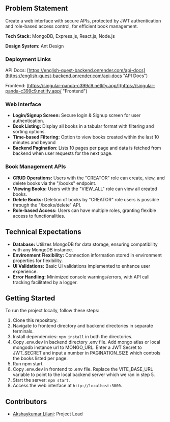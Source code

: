 
## Problem Statement

Create a web interface with secure APIs, protected by JWT authentication and role-based access control, for efficient book management.

**Tech Stack:** MongoDB, Express.js, React.js, Node.js

**Design System:** Ant Design

### Deployment Links

API Docs: [https://english-quest-backend.onrender.com/api-docs](https://english-quest-backend.onrender.com/api-docs "API Docs")

Frontend: [https://singular-panda-c399c9.netlify.app/](https://singular-panda-c399c9.netlify.app/ "Frontend")


### Web Interface

- **Login/Signup Screen:** Secure login & Signup screen for user authentication.
- **Book Listing:** Display all books in a tabular format with filtering and sorting options.
- **Time-based Filtering:** Option to view books created within the last 10 minutes and beyond
- **Backend Pagination**: Lists 10 pages per page and data is fetched from backend when user requests for the next page.

### Book Management APIs

- **CRUD Operations:** Users with the "CREATOR" role can create, view, and delete books via the "/books" endpoint.
- **Viewing Books:** Users with the "VIEW_ALL" role can view all created books.
- **Delete Books:** Deletion of books by "CREATOR" role users is possible through the "/books/delete" API.
- **Role-based Access:** Users can have multiple roles, granting flexible access to functionalities.

## Technical Expectations

- **Database:** Utilizes MongoDB for data storage, ensuring compatibility with any MongoDB instance.
- **Environment Flexibility:** Connection information stored in environment properties for flexibility.
- **UI Validations:** Basic UI validations implemented to enhance user experience.
- **Error Handling:** Minimized console warnings/errors, with API call tracking facilitated by a logger.

## Getting Started

To run the project locally, follow these steps:

1. Clone this repository.
2. Navigate to frontend directory and backend directories in separate terminals.
3. Install dependencies: `npm install` in both the directories.
4. Copy .env.dev in backend directory .env file. Add mongo atlas or local mongodb instance url to MONGO_URL. Enter a JWT Secret to JWT_SECRET and input a number in PAGINATION_SIZE which controls the books listed per page.
5. Run npm start.
6. Copy .env.dev in frontend to .env file. Replace the VITE_BASE_URL variable to point to the local backend server which we ran in step 5.
7. Start the server: `npm start`.
8. Access the web interface at `http://localhost:3000`.

## Contributors

- [Akshaykumar Lilani](https://github.com/AkshaykumarLilani): Project Lead
